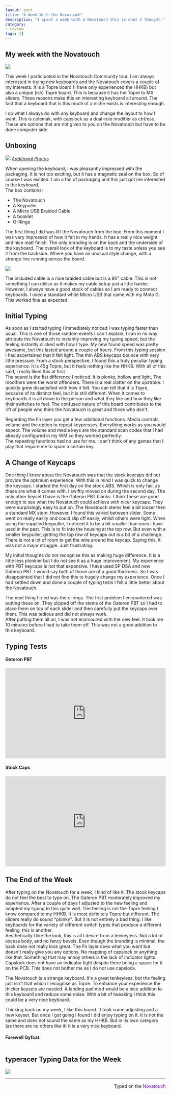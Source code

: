 ```yaml
---
layout: post
title: "A Week With the Novatouch"
description: "I spent a week with a Novatouch this is what I thought."
category: 
- review
tags: []
---
```

## My week with the Novatouch
![](http://i.imgur.com/Z9KbXvi.jpg)

This week I participated in the Novatouch Community tour. I am always interested in trying new keyboards and the Novatouch covers a couple of my interests. It is a Topre board (I have only experienced the HHKB) but also a unique (ish) Topre board. This is because it has the Topre to MX sliders. These reasons make this an interesting keyboard all around. The fact that a keyboard that is this much of a niche exists is interesting enough.

I do what I always do with any keyboard and change the layout to how I want. This is colemak, with capslock as a dual-role modifier as ctrl/esc. These are options that are not given to you on the Novatouch but have to be done computer side.

## Unboxing
![](http://i.imgur.com/hgsE51g.jpg)
[*Additional Photos*](http://i.imgur.com/TIV9rub.jpg?1)

When opening the keyboard, I was pleasantly impressed with the packaging. It is not too exciting, but it has a magnetic seal on the box. So of course I was excited. I am a fan of packaging and this just got me interested in the keyboard.  
The box contains:

* The Novatouch
* A Keypuller
* A Micro USB Braided Cable
* A booklet
* O-Rings


The first thing I did was lift the Novatouch from the box. From this moment I was very impressed of how it felt in my hands. It has a really nice weight and nice matt finish. The only branding is on the back and the underside of the keyboard. The overall look of the keyboard is to my taste unless you see it from the backside. Where you have an unusual style change, with a strange line running across the board.

![](http://i.imgur.com/5B3DKKv.jpg?1)

The included cable is a nice braided cable but is a 90° cable. This is not something I can utilise  as it makes my cable setup just a little harder. However, I always have a good stock of cables so I am ready to connect keyboards. I used a standard white Micro USB that came with my Moto G. This worked fine as expected. 

## Initial Typing
As soon as I started typing I immediately noticed I was typing faster than usual. This is one of those random events I can't explain, I can in no way attribute the Novatouch to instantly improving my typing speed, but the feeling instantly clicked with how I type. My new found speed was pretty awesome, but this lasted around a couple of hours. From this typing session I had ascertained that it felt light. The thin ABS keycaps bounce with very little pressure. From a stock perspective, I found this a truly peculiar typing experience. It is 45g Topre, but it feels nothing like the HHKB. With all of this said, I really liked this at first.  
The sound is the fist difference I noticed. It is plonky, hollow and light, The modifiers were the worst offenders. There is a real clatter on the upstroke. I quickly grew dissatisfied with how it felt. You can tell that it is Topre, because of its distinct feel, but it is still different. When it comes to keyboards it is all down to the person and what they like and how they like their switches to feel. The confused nature of this board contributes to the rift of people who think the Novatouch is great and those who don't.

Regarding the Fn layer you get a few additional functions. Media controls, volume and the option to repeat keypresses. Everything works as you would expect. The volume and media keys are the standard scan codes that I had already configured in my WM so they worked perfectly.  
The repeating functions had no use for me. I can't think of any games that I play that require me to spam a certain key.

## A Change of Keycaps
One thing I knew about the Novatouch was that the stock keycaps did not provide the optimum experience. With this in mind I was quick to change the keycaps. I started the first day on the stock ABS. Which is only fair, as these are what it comes with. I swiftly moved on during the second day. The only other keyset I have is the Gateron PBT blanks. I think these are good enough to see what the Novatouch could achieve with nicer keycaps. They were surprisingly easy to put on. The Novatouch stems feel a bit looser then a standard MX stem. However, I found this varied between slider. Some went on really easily and could slip off easily, whilst others were tight. When using the supplied keypuller, I noticed it to be a bit smaller than ones I have used in the past. This is to fit into the housing at the top row. But even with a smaller keypuller, getting the top row of keycaps out is a bit of a challenge. There is not a lot of room to get the wire around the keycap. Saying this, it was not a major struggle. Just frustrating.    
  
My initial thoughts do not recognise this as making huge difference. It is a little less plonkier but I do not see it as a huge improvement. My experience with PBT keycaps is not that expansive. I have used SP DSA and now Gateron PBT. I would say both of those are of a good thickness. So I was disappointed that I did not find this to hugely change my experience. Once I had settled down and done a couple of typing tests I felt a little better about the Novatouch.


The next thing I tried was the o-rings. The first problem I encountered was putting these on. They slipped off the stems of the Gateron PBT so I had to place them on top of each slider and then carefully put the keycaps over them. This was tedious and did not always work.  
After putting them all on, I was not enamoured with the new feel. It took me 10 minutes before I had to take them off. This was not a good addition to this keyboard. 
## Typing Tests
#### Gateron PBT

<style>.embed-container { position: relative; padding-bottom: 56.25%; height: 0; overflow: hidden; max-width: 100%; } .embed-container iframe, .embed-container object, .embed-container embed { position: absolute; top: 0; left: 0; width: 100%; height: 100%; }</style><div class='embed-container'><iframe src='https://www.youtube.com/embed//DX5iV0_Ux5g' frameborder='0' allowfullscreen></iframe></div>

#### Stock Caps

<style>.embed-container { position: relative; padding-bottom: 56.25%; height: 0; overflow: hidden; max-width: 100%; } .embed-container iframe, .embed-container object, .embed-container embed { position: absolute; top: 0; left: 0; width: 100%; height: 100%; }</style><div class='embed-container'><iframe src='https://www.youtube.com/embed//vb02NKD3l0o' frameborder='0' allowfullscreen></iframe></div>

## The End of the Week
After typing on the Novatouch for a week, I kind of like it. The stock keycaps do not feel the best to type on. The Gateron PBT moderately improved my experience. After a couple of days I adjusted to the new feeling and adapted my typing to this quite well. The feeling is not the Topre feeling I know compared to my HHKB. It is most definitely Topre but different. The sliders really do sound "plonky". But it is not entirely a bad thing. I like keyboards for the variety of different switch types that produce a different feeling, this is another.  
Aesthetically I like the look, this is all I desire from a tenkeyless. Not a lot of excess body, and no fancy bevels. Even though the branding is minimal, the back does not really look great. The Fn layer does what you want but doesn't really give you any options. No mapping of capslock or anything like that. Something that may annoy others is the lack of indicator lights. Capslock does not have an indicator light despite there being a space for it on the PCB. This does not bother me as I do not use capslock.

The Novatouch is a strange keyboard. It's a great tenkeyless, but the feeling just isn't that which I recognise as Topre. To enhance your experience the thicker keysets are needed. A landing pad mod would be a nice addition to this keyboard and reduce some noise. With a bit of tweaking I think this could be a very nice keyboard.

Thinking back on my week, I like this board. It took some adjusting and a new keyset. But once I got going I found I did enjoy typing on it. It is not the same and does not sound the same as my HHKB. But in its own category (as there are no others like it) it is a very nice keyboard. 

<script type"text/javascript" src="http://test.gfycat.com/gfycat_test_june25.js"></script>

#### Farewell Gyfcat:

<img class="gfyitem" data-autoplay="false" data-id="VeneratedRadiantCottonmouth" />


## typeracer Typing Data for the Week


[![](http://i.imgur.com/F2kJLDi.png)](https://docs.google.com/spreadsheets/d/1XOeUu2zpCgmrvxTB1f_mMp6Q5SQsDhaZ5keKL5jT_TY/pubchart?oid=394658922&format=interactive)


---------------------------------
 <p style="text-align: right" title="Gateron PBT">Typed on the <font color="#6600CC">Novatouch</font></p>
